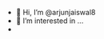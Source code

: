 - 👋 Hi, I’m @arjunjaiswal8
- 👀 I’m interested in ...
- <script>
 &#x1F60A; -<script>" <iframe <p>= &lt;p&gt;hello&lt;/p&gt; >

  
